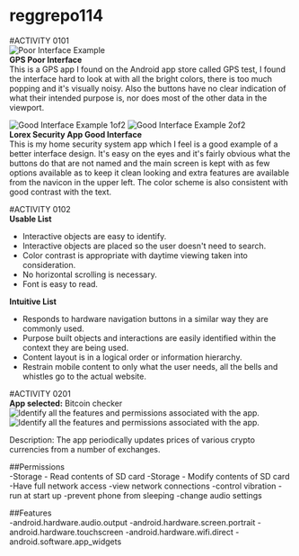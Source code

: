 # reggrepo114

#ACTIVITY 0101 <br>
![Poor Interface Example](/GPStest.png) <br>
**GPS Poor Interface** <br>
This is a GPS app I found on the Android app store called GPS test,
I found the interface hard to look at with all the bright colors, there is too much popping and it's visually noisy. Also the buttons have no clear indication of what their intended purpose is, nor does most of the other data in the viewport. <br>

![Good Interface Example 1of2](/Security1.jpg)
![Good Interface Example 2of2](/Security2.jpg) <br>
**Lorex Security App Good Interface** <br>
This is my home security system app which I feel is a good example of a better interface design. It's easy on the eyes and it's fairly obvious what the buttons do that are not named and the main screen is kept with as few options available as to keep it clean looking and extra features are available from the navicon in the upper left. The color scheme is also consistent with good contrast with the text.

#ACTIVITY 0102 <br>
**Usable List**
- Interactive objects are easy to identify.
- Interactive objects are placed so the user doesn't need to search.
- Color contrast is appropriate with daytime viewing taken into consideration.
- No horizontal scrolling is necessary.
- Font is easy to read.

**Intuitive List**
- Responds to hardware navigation buttons in a similar way they are commonly used.
- Purpose built objects and interactions are easily identified within the context they are being used.
- Content layout is in a logical order or information hierarchy.
- Restrain mobile content to only what the user needs, all the bells and whistles go to the actual website.







#ACTIVITY 0201 <br>
**App selected:** Bitcoin checker <br>
![Identify all the features and permissions associated with the app.](/btcChecker1.jpg)<br>
![Identify all the features and permissions associated with the app.](/btcChecker2.jpg)<br>

Description: The app periodically updates prices of various crypto currencies from a number of exchanges.<br>

##Permissions<br>
-Storage - Read contents of SD card
-Storage - Modify contents of SD card
-Have full network access
-view network connections
-control vibration
-run at start up
-prevent phone from sleeping
-change audio settings

##Features<br>
-android.hardware.audio.output
-android.hardware.screen.portrait
-android.hardware.touchscreen
-android.hardware.wifi.direct
-android.software.app_widgets
